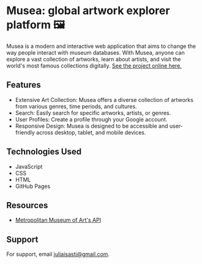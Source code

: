 
# Musea: global artwork explorer platform 🖼️

Musea is a modern and interactive web application that aims to change the way people interact with museum databases. With Musea, anyone can explore a vast collection of artworks, learn about artists, and visit the world's most famous collections digitally. [See the project online here.](st) 




## Features

- Extensive Art Collection: Musea offers a diverse collection of artworks from various genres, time periods, and cultures.
- Search: Easily search for specific artworks, artists, or genres.
- User Profiles: Create a profile through your Google account.
- Responsive Design: Musea is designed to be accessible and user-friendly across desktop, tablet, and mobile devices.

   

   
    


## Technologies Used

- JavaScript
- CSS
- HTML
- GitHub Pages
## Resources

 - [Metropolitan Museum of Art's API](https://awesomeopensource.com/project/elangosundar/awesome-README-templates)


## Support

For support, email juliaisasti@gmail.com.

